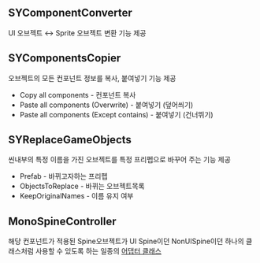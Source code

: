 ## SYComponentConverter
UI 오브젝트 ↔ Sprite 오브젝트 변환 기능 제공
  
## SYComponentsCopier
오브젝트의 모든 컨포넌트 정보를 복사, 붙여넣기 기능 제공
- Copy all components - 컨포넌트 복사
- Paste all components (Overwrite) - 붙여넣기 (덮어씌기)
- Paste all components (Except contains) - 붙여넣기 (건너뛰기)

## SYReplaceGameObjects
씬내부의 특정 이름을 가진 오브젝트를 특정 프리펩으로 바꾸어 주는 기능 제공
- Prefab - 바뀌고자하는 프리펩
- ObjectsToReplace - 바뀌는 오브젝트목록
- KeepOriginalNames - 이름 유지 여부

## MonoSpineController
해당 컨포넌트가 적용된 Spine오브젝트가 UI Spine이던 NonUISpine이던
하나의 클래스처럼 사용할 수 있도록 하는 일종의 [어댑터 클래스](https://github.com/dhtpdud/DesignPatternStudy/wiki/%EC%96%B4%EB%8C%91%ED%84%B0-%ED%8C%A8%ED%84%B4-(Adapter-pattern))
